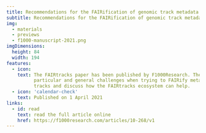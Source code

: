 ```yaml
---
title: Recommendations for the FAIRification of genomic track metadata
subtitle: Recommendations for the FAIRification of genomic track metadata
img:
  - materials
  - previews
  - f1000-manuscript-2021.png
imgDimensions:
  height: 84
  width: 194
features:
  - icon:
    text: The FAIRtracks paper has been published by F1000Research. The paper describes
          particular and general challenges when trying to FAIRify metadata of genomic
          tracks and discuss how the FAIRtracks ecosystem can help.
  - icon: 'calendar-check'
    text: Published on 1 April 2021
links:
  - id: read
    text: read the full article online 
    href: https://f1000research.com/articles/10-268/v1
---
```

